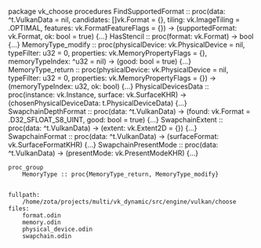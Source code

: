 package vk_choose
	procedures
		FindSupportedFormat :: proc(data: ^t.VulkanData = nil, candidates: []vk.Format = {}, tiling: vk.ImageTiling = .OPTIMAL, features: vk.FormatFeatureFlags = {}) -> (supportedFormat: vk.Format, ok: bool = true) {...}
		HasStencil :: proc(format: vk.Format) -> bool {...}
		MemoryType_modify :: proc(physicalDevice: vk.PhysicalDevice = nil, typeFilter: u32 = 0, properties: vk.MemoryPropertyFlags = {}, memoryTypeIndex: ^u32 = nil) -> (good: bool = true) {...}
		MemoryType_return :: proc(physicalDevice: vk.PhysicalDevice = nil, typeFilter: u32 = 0, properties: vk.MemoryPropertyFlags = {}) -> (memoryTypeIndex: u32, ok: bool) {...}
		PhysicalDevicesData :: proc(instance: vk.Instance, surface: vk.SurfaceKHR) -> (chosenPhysicalDeviceData: t.PhysicalDeviceData) {...}
		SwapchainDepthFormat :: proc(data: ^t.VulkanData) -> (found: vk.Format = .D32_SFLOAT_S8_UINT, good: bool = true) {...}
		SwapchainExtent :: proc(data: ^t.VulkanData) -> (extent: vk.Extent2D = {}) {...}
		SwapchainFormat :: proc(data: ^t.VulkanData) -> (surfaceFormat: vk.SurfaceFormatKHR) {...}
		SwapchainPresentMode :: proc(data: ^t.VulkanData) -> (presentMode: vk.PresentModeKHR) {...}

	proc_group
		MemoryType :: proc{MemoryType_return, MemoryType_modify}


	fullpath:
		/home/zota/projects/multi/vk_dynamic/src/engine/vulkan/choose
	files:
		format.odin
		memory.odin
		physical_device.odin
		swapchain.odin
